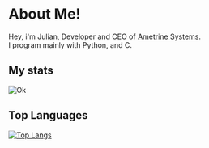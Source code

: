 # About Me!

Hey, i'm Julian, Developer and CEO of [Ametrine Systems](https://github.com/Ametrine-Systems). <br>
I program mainly with Python, and C. 

## My stats  
![Ok](https://github-readme-stats.vercel.app/api?username=Juliandev02&count_private=true&show_icons=true&theme=radical)

## Top Languages  
[![Top Langs](https://github-readme-stats.vercel.app/api/top-langs/?username=Juliandev02&langs_count=8&theme=radical)](https://github.com/anuraghazra/github-readme-stats)

